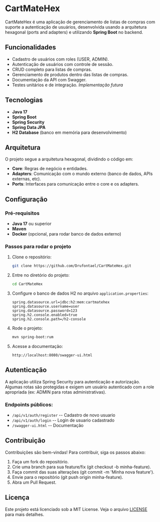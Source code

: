 # CartMateHex

CartMateHex é uma aplicação de gerenciamento de listas de compras com suporte a autenticação de usuários, desenvolvida usando a arquitetura hexagonal (ports and adapters) e utilizando **Spring Boot** no backend.

## Funcionalidades

- Cadastro de usuários com roles (USER, ADMIN).
- Autenticação de usuários com controle de sessão.
- CRUD completo para listas de compras.
- Gerenciamento de produtos dentro das listas de compras.
- Documentação da API com Swagger.
- Testes unitários e de integração. *Implementação futura*

## Tecnologias

- **Java 17**
- **Spring Boot**
- **Spring Security**
- **Spring Data JPA**
- **H2 Database** (banco em memória para desenvolvimento)

## Arquitetura

O projeto segue a arquitetura hexagonal, dividindo o código em:

- **Core**: Regras de negócio e entidades.
- **Adapters**: Comunicação com o mundo externo (banco de dados, APIs externas, etc).
- **Ports**: Interfaces para comunicação entre o core e os adapters.

## Configuração

### Pré-requisitos

- **Java 17** ou superior
- **Maven**
- **Docker** (opcional, para rodar banco de dados externo)

### Passos para rodar o projeto

1. Clone o repositório:

   ```bash
   git clone https://github.com/Drufontael/CartMateHex.git
   ```
   
2. Entre no diretório do projeto:
    ```bash
   cd CartMateHex
   ```

3. Configure o banco de dados H2 no arquivo ```application.properties```:
    ```properties
    spring.datasource.url=jdbc:h2:mem:cartmatehex 
    spring.datasource.username=user
    spring.datasource.password=123
    spring.h2.console.enabled=true
    spring.h2.console.path=/h2-console
   ```
4. Rode o projeto:
    ```bash
   mvn spring-boot:rum
   ```
5. Acesse a documentação:
    ```url
    http://localhost:8080/swagger-ui.html
    ```
   
## Autenticação

A aplicação utiliza Spring Security para autenticação e autorização. Algumas rotas são protegidas e exigem um usuário autenticado com a role apropriada (ex: ADMIN para rotas administrativas).

### Endpoints públicos:
- ```/api/v1/auth/register``` -- Cadastro de novo usuario
- ```/api/v1/auth/login``` -- Login de usuario cadastrado
- ```/swagger-ui.html``` -- Documentação

## Contribuição

Contribuições são bem-vindas! Para contribuir, siga os passos abaixo:

1. Faça um fork do repositório.
2. Crie uma branch para sua feature/fix (git checkout -b minha-feature).
3. Faça commit das suas alterações (git commit -m 'Minha nova feature').
4. Envie para o repositório (git push origin minha-feature).
5. Abra um Pull Request.

## Licença

Este projeto está licenciado sob a MIT License. Veja o arquivo [LICENSE](.LICENSE) para mais detalhes.
